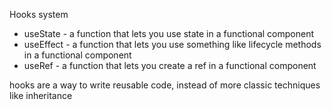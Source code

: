 Hooks system

- useState - a function that lets you use state in a functional component
- useEffect - a function that lets you use something like lifecycle methods in a functional component
- useRef - a function that lets you create a ref in a functional component

hooks are a way to write reusable code, instead of more classic techniques like inheritance


